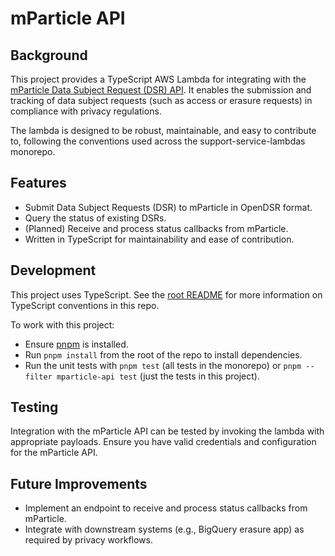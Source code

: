 # mParticle API

## Background
This project provides a TypeScript AWS Lambda for integrating with the [mParticle Data Subject Request (DSR) API](https://docs.mparticle.com/developers/apis/dsr-api/v3/). It enables the submission and tracking of data subject requests (such as access or erasure requests) in compliance with privacy regulations.

The lambda is designed to be robust, maintainable, and easy to contribute to, following the conventions used across the support-service-lambdas monorepo.

## Features

- Submit Data Subject Requests (DSR) to mParticle in OpenDSR format.
- Query the status of existing DSRs.
- (Planned) Receive and process status callbacks from mParticle.
- Written in TypeScript for maintainability and ease of contribution.

## Development

This project uses TypeScript. See the [root README](../../README.md#getting-started---typescript) for more information on TypeScript conventions in this repo.

To work with this project:

- Ensure [pnpm](https://pnpm.io/) is installed.
- Run `pnpm install` from the root of the repo to install dependencies.
- Run the unit tests with `pnpm test` (all tests in the monorepo) or `pnpm --filter mparticle-api test` (just the tests in this project).

## Testing

Integration with the mParticle API can be tested by invoking the lambda with appropriate payloads. Ensure you have valid credentials and configuration for the mParticle API.

## Future Improvements

- Implement an endpoint to receive and process status callbacks from mParticle.
- Integrate with downstream systems (e.g., BigQuery erasure app) as required by privacy workflows.